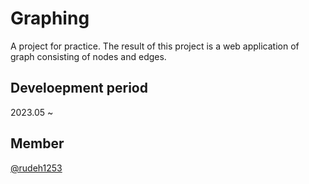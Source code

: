 # Graphing
A project for practice. The result of this project is a web application of graph consisting of nodes and edges.

## Develoepment period
2023.05 ~

## Member
[@rudeh1253](https://github.com/rudeh1253)
